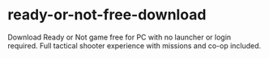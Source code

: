 # ready-or-not-free-download
Download Ready or Not game free for PC with no launcher or login required. Full tactical shooter experience with missions and co-op included.
